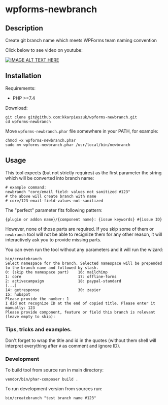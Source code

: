 # wpforms-newbranch

## Description

Create git branch name which meets WPForms team naming convention

Click below to see video on youtube:

[![IMAGE ALT TEXT HERE](https://img.youtube.com/vi/r3Mkgu3roTg/0.jpg)](https://www.youtube.com/watch?v=r3Mkgu3roTg)

## Installation

Requirements:

- PHP >=7.4

Download:

```shell
git clone git@github.com:kkarpieszuk/wpforms-newbranch.git
cd wpforms-newbranch
```

Move `wpforms-newbranch.phar` file somewhere in your PATH, for example:

```shell
chmod +x wpforms-newbranch.phar
sudo mv wpforms-newbranch.phar /usr/local/bin/newbranch
```

## Usage

This tool expects (but not strictly requires) as the first parameter the string which will be converted into branch name:

```shell
# example command:
newbranch "core/email field: values not sanitized #123"
# the above will create branch with name 
# core/123-email-field-values-not-sanitized
```

The "perfect" parameter fits following pattern:
```shell
{plugin or addon name}/{component name}: {issue keywords} #{issue ID}
```
However, none of those parts are required. If you skip some of them or `newbranch` tool will not be able to recignize them for any other reason, it will interactively ask you to provide missing parts. 

You can even run the tool without any parameters and it will run the wizard:

```shell
bin/createbranch 
Select namespace for the branch. Selected namespace will be prepended to the branch name and followed by slash.
0: (skip the namespace part)    16: mailchimp 
1: core                         17: offline-forms 
2: activecampaign               18: paypal-standard 
[...]
14: getresponse                 30: zapier 
15: hubspot 
Please provide the number: 1
I did not recognize ID at the end of copied title. Please enter it manually: 123
Please provide component, feature or field this branch is relevant (leave empty to skip): 
```

### Tips, tricks and examples.

Don't forget to wrap the title and id in the quotes (without them shell will interpret everything after `#` as comment and ignore ID).

### Development

To build tool from source run in main directory:
```shell
vendor/bin/phar-composer build .
```

To run development version from sources run:
```shell
bin/createbranch "test branch name #123"
```

